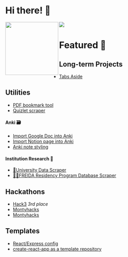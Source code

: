 
# Hi there! 👋

<div>
  <img height="165" align="left" src="https://github-readme-stats.vercel.app/api?username=blueputty01&count_private=true&include_all_commits=true" />
  <img src="https://github-readme-stats.vercel.app/api/top-langs/?username=blueputty01&layout=compact" />
</div>

# Featured 📑

## Long-term Projects
* [Tabs Aside](https://github.com/blueputty01/tabs-aside)

## Utilities
* [PDF bookmark tool](https://github.com/blueputty01/pdf-bookmarking)
* [Quizlet scraper](https://github.com/blueputty01/quizlet-downloader)

#### Anki 🗃️
* [Import Google Doc into Anki](https://github.com/blueputty01/google-doc-2-anki)
* [Import Notion page into Anki](https://github.com/blueputty01/notion-to-anki)
* [Anki note styling](https://github.com/blueputty01/anki-card-styles)

#### Institution Research 🏫
* [👩‍University Data Scraper](https://github.com/blueputty01/college-data-collection)
* [👩‍⚕️FREIDA Residency Program Database Scraper](https://github.com/blueputty01/ama-scraping)

## Hackathons
* [Hack3](https://github.com/blueputty01/hack3) _3rd place_
* [Montyhacks](https://github.com/blueputty01/ai-farming-client)
* [Montyhacks](https://github.com/blueputty01/ai-farming-server)

## Templates
* [React/Express config](https://github.com/blueputty01/react-express-template)
* [create-react-app as a template repository](https://github.com/blueputty01/create-react-app-template)
